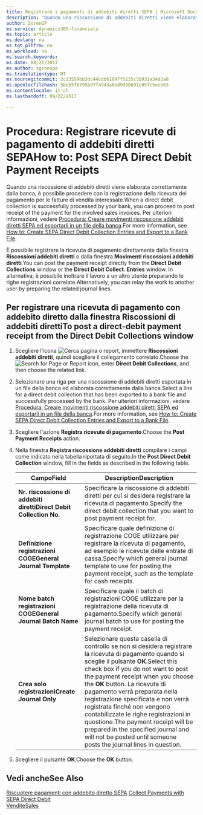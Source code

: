 ```yaml
---
title: Registrare i pagamenti di addebiti diretti SEPA | Microsoft Docs
description: "Quando una riscossione di addebiti diretti viene elaborata correttamente dalla banca, è possibile procedere con la registrazione della ricevuta del pagamento per le fatture di vendita interessate."
author: SorenGP
ms.service: dynamics365-financials
ms.topic: article
ms.devlang: na
ms.tgt_pltfrm: na
ms.workload: na
ms.search.keywords: 
ms.date: 08/21/2017
ms.author: sgroespe
ms.translationtype: HT
ms.sourcegitcommit: 2c13559bb3dc44cdb61697f5135c5b931e34d2a8
ms.openlocfilehash: 5beb5f6795bd7f4943a6ed9d8b691c05fc5ecb63
ms.contentlocale: it-ch
ms.lasthandoff: 09/22/2017

---
```

# <a name="how-to-post-sepa-direct-debit-payment-receipts"></a><span data-ttu-id="df900-103">Procedura: Registrare ricevute di pagamento di addebiti diretti SEPA</span><span class="sxs-lookup"><span data-stu-id="df900-103">How to: Post SEPA Direct Debit Payment Receipts</span></span>
<span data-ttu-id="df900-104">Quando una riscossione di addebiti diretti viene elaborata correttamente dalla banca, è possibile procedere con la registrazione della ricevuta del pagamento per le fatture di vendita interessate.</span><span class="sxs-lookup"><span data-stu-id="df900-104">When a direct debit collection is successfully processed by your bank, you can proceed to post receipt of the payment for the involved sales invoices.</span></span> <span data-ttu-id="df900-105">Per ulteriori informazioni, vedere [Procedura: Creare movimenti riscossione addebiti diretti SEPA ed esportarli in un file della banca](finance-how-create-sepa-direct-debit-collection-entries-export-bank-file.md).</span><span class="sxs-lookup"><span data-stu-id="df900-105">For more information, see [How to: Create SEPA Direct Debit Collection Entries and Export to a Bank File](finance-how-create-sepa-direct-debit-collection-entries-export-bank-file.md).</span></span>  

<span data-ttu-id="df900-106">È possibile registrare la ricevuta di pagamento direttamente dalla finestra **Riscossioni addebiti diretti** o dalla finestra **Movimenti riscossioni addebiti diretti**.</span><span class="sxs-lookup"><span data-stu-id="df900-106">You can post the payment receipt directly from the **Direct Debit Collections** window or the **Direct Debit Collect. Entries** window.</span></span> <span data-ttu-id="df900-107">In alternativa, è possibile inoltrare il lavoro a un altro utente preparando le righe registrazioni correlate.</span><span class="sxs-lookup"><span data-stu-id="df900-107">Alternatively, you can relay the work to another user by preparing the related journal lines.</span></span>  

## <a name="to-post-a-direct-debit-payment-receipt-from-the-direct-debit-collections-window"></a><span data-ttu-id="df900-108">Per registrare una ricevuta di pagamento con addebito diretto dalla finestra Riscossioni di addebiti diretti</span><span class="sxs-lookup"><span data-stu-id="df900-108">To post a direct-debit payment receipt from the Direct Debit Collections window</span></span>  
1. <span data-ttu-id="df900-109">Scegliere l'icona ![Cerca pagina o report](media/ui-search/search_small.png "icona Cerca pagina o report"), immettere **Riscossioni addebiti diretti**, quindi scegliere il collegamento correlato.</span><span class="sxs-lookup"><span data-stu-id="df900-109">Choose the ![Search for Page or Report](media/ui-search/search_small.png "Search for Page or Report icon") icon, enter **Direct Debit Collections**, and then choose the related link.</span></span>  
2. <span data-ttu-id="df900-110">Selezionare una riga per una riscossione di addebiti diretti esportata in un file della banca ed elaborata correttamente dalla banca.</span><span class="sxs-lookup"><span data-stu-id="df900-110">Select a line for a direct debit collection that has been exported to a bank file and successfully processed by the bank.</span></span> <span data-ttu-id="df900-111">Per ulteriori informazioni, vedere [Procedura: Creare movimenti riscossione addebiti diretti SEPA ed esportarli in un file della banca](finance-how-create-sepa-direct-debit-collection-entries-export-bank-file.md).</span><span class="sxs-lookup"><span data-stu-id="df900-111">For more information, see [How to: Create SEPA Direct Debit Collection Entries and Export to a Bank File](finance-how-create-sepa-direct-debit-collection-entries-export-bank-file.md).</span></span>  
3. <span data-ttu-id="df900-112">Scegliere l'azione **Registra ricevute di pagamento**.</span><span class="sxs-lookup"><span data-stu-id="df900-112">Choose the **Post Payment Receipts** action.</span></span>  
4. <span data-ttu-id="df900-113">Nella finestra **Registra riscossione addebiti diretti** compilare i campi come indicato nella tabella riportata di seguito.</span><span class="sxs-lookup"><span data-stu-id="df900-113">In the **Post Direct Debit Collection** window, fill in the fields as described in the following table.</span></span>  

    |<span data-ttu-id="df900-114">Campo</span><span class="sxs-lookup"><span data-stu-id="df900-114">Field</span></span>|<span data-ttu-id="df900-115">Description</span><span class="sxs-lookup"><span data-stu-id="df900-115">Description</span></span>|  
    |---------------------------------|---------------------------------------|  
    |<span data-ttu-id="df900-116">**Nr. riscossione di addebiti diretti**</span><span class="sxs-lookup"><span data-stu-id="df900-116">**Direct Debit Collection No.**</span></span>|<span data-ttu-id="df900-117">Specificare la riscossione di addebiti diretti per cui si desidera registrare la ricevuta di pagamento.</span><span class="sxs-lookup"><span data-stu-id="df900-117">Specify the direct debit collection that you want to post payment receipt for.</span></span>|  
    |<span data-ttu-id="df900-118">**Definizione registrazioni COGE**</span><span class="sxs-lookup"><span data-stu-id="df900-118">**General Journal Template**</span></span>|<span data-ttu-id="df900-119">Specificare quale definizione di registrazione COGE utilizzare per registrare la ricevuta di pagamento, ad esempio le ricevute delle entrate di cassa.</span><span class="sxs-lookup"><span data-stu-id="df900-119">Specify which general journal template to use for posting the payment receipt, such as the template for cash receipts.</span></span>|  
    |<span data-ttu-id="df900-120">**Nome batch registrazioni COGE**</span><span class="sxs-lookup"><span data-stu-id="df900-120">**General Journal Batch Name**</span></span>|<span data-ttu-id="df900-121">Specificare quale il batch di registrazioni COGE utilizzare per la registrazione della ricevuta di pagamento.</span><span class="sxs-lookup"><span data-stu-id="df900-121">Specify which general journal batch to use for posting the payment receipt.</span></span>|  
    |<span data-ttu-id="df900-122">**Crea solo registrazioni**</span><span class="sxs-lookup"><span data-stu-id="df900-122">**Create Journal Only**</span></span>|<span data-ttu-id="df900-123">Selezionare questa casella di controllo se non si desidera registrare la ricevuta di pagamento quando si sceglie il pulsante **OK**.</span><span class="sxs-lookup"><span data-stu-id="df900-123">Select this check box if you do not want to post the payment receipt when you choose the **OK** button.</span></span> <span data-ttu-id="df900-124">La ricevuta di pagamento verrà preparata nella registrazione specificata e non verrà registrata finché non vengono contabilizzate le righe registrazioni in questione.</span><span class="sxs-lookup"><span data-stu-id="df900-124">The payment receipt will be prepared in the specified journal and will not be posted until someone posts the journal lines in question.</span></span>|  

5. <span data-ttu-id="df900-125">Scegliere il pulsante **OK**.</span><span class="sxs-lookup"><span data-stu-id="df900-125">Choose the **OK** button.</span></span>  

## <a name="see-also"></a><span data-ttu-id="df900-126">Vedi anche</span><span class="sxs-lookup"><span data-stu-id="df900-126">See Also</span></span>  
 <span data-ttu-id="df900-127">[Riscuotere pagamenti con addebito diretto SEPA](finance-collect-payments-with-sepa-direct-debit.md) </span><span class="sxs-lookup"><span data-stu-id="df900-127">[Collect Payments with SEPA Direct Debit](finance-collect-payments-with-sepa-direct-debit.md) </span></span>  
 [<span data-ttu-id="df900-128">Vendite</span><span class="sxs-lookup"><span data-stu-id="df900-128">Sales</span></span>](sales-manage-sales.md)

